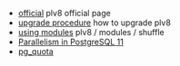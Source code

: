 

* [official](https://pgxn.org/dist/plv8/doc/plv8.html) plv8 official page
* [upgrade procedure](https://pgxn.org/dist/plv8/doc/plv8.html#Update.procedure) how to upgrade plv8
* [using modules](https://rymc.io/2016/03/22/a-deep-dive-into-plv8/) plv8 / modules / shuffle 
* [Parallelism in PostgreSQL 11](https://speakerdeck.com/macdice/parallelism-in-postgresql-11)
* [pg_quota](https://github.com/hlinnaka/pg_quota)
